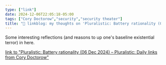 ```yaml
---
type: ["link"]
date: 2024-12-06T22:05:18-05:00
tags: ["Cory Doctorow","security","security theater"]
title: "🔗 linkblog: my thoughts on 'Pluralistic: Battery rationality (06 Dec 2024) – Pluralistic: Daily links from Cory Doctorow'"
---
```

Some interesting reflections (and reasons to up one's baseline existential terror) in here.

[link to "Pluralistic: Battery rationality (06 Dec 2024) – Pluralistic: Daily links from Cory Doctorow"](https://pluralistic.net/2024/12/06/shoenabombers/)
